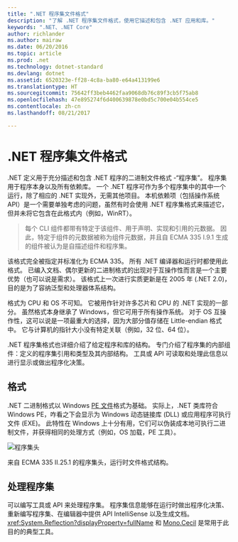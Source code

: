 ```yaml
---
title: ".NET 程序集文件格式"
description: "了解 .NET 程序集文件格式，使用它描述和包含 .NET 应用和库。"
keywords: ".NET、.NET Core"
author: richlander
ms.author: mairaw
ms.date: 06/20/2016
ms.topic: article
ms.prod: .net
ms.technology: dotnet-standard
ms.devlang: dotnet
ms.assetid: 6520323e-ff28-4c8a-ba80-e64a413199e6
ms.translationtype: HT
ms.sourcegitcommit: 75642ff3beb4462faa9068db76c89f3cb5f75ab8
ms.openlocfilehash: 47e895274f6d400639878e0bd5c700e04b554ce5
ms.contentlocale: zh-cn
ms.lasthandoff: 08/21/2017

---
```


# <a name="net-assembly-file-format"></a>.NET 程序集文件格式

.NET 定义用于充分描述和包含 .NET 程序的二进制文件格式 -“程序集”。 程序集用于程序本身以及所有依赖库。 一个 .NET 程序可作为多个程序集中的其中一个运行，除了相应的 .NET 实现外，无需其他项目。 本机依赖项（包括操作系统 API）是一个需要单独考虑的问题，虽然有时会使用 .NET 程序集格式来描述它，但并未将它包含在此格式内（例如，WinRT）。

> 每个 CLI 组件都带有特定于该组件、用于声明、实现和引用的元数据。 因此，特定于组件的元数据被称为组件元数据，并且自 ECMA 335 I.9.1 生成的组件被认为是自描述组件和程序集。

该格式完全被指定并标准化为 ECMA 335。 所有 .NET 编译器和运行时都使用此格式。 已编入文档、偶尔更新的二进制格式的出现对于互操作性而言是一个主要优势（也可以说是需求）。 该格式上一次进行实质更新是在 2005 年 (.NET 2.0)，目的是为了容纳泛型和处理器体系结构。

格式为 CPU 和 OS 不可知。 它被用作针对许多芯片和 CPU 的 .NET 实现的一部分。 虽然格式本身继承了 Windows，但它可用于所有操作系统。 对于 OS 互操作性，这可以说是一项最重大的选择，因为大部分值存储在 Little-endian 格式中。 它与计算机的指针大小没有特定关联（例如，32 位、64 位）。

.NET 程序集格式也详细介绍了给定程序和库的结构。 专门介绍了程序集的内部组件：定义的程序集引用和类型及其内部结构。 工具或 API 可读取和处理此信息以进行显示或做出程序化决策。

## <a name="format"></a>格式

.NET 二进制格式以 Windows [PE 文件](http://en.wikipedia.org/wiki/Portable_Executable)格式为基础。 实际上，.NET 类库符合 Windows PE，咋看之下会显示为 Windows 动态链接库 (DLL) 或应用程序可执行文件 (EXE)。 此特性在 Windows 上十分有用，它们可以伪装成本地可执行二进制文件，并获得相同的处理方式（例如，OS 加载，PE 工具）。

![程序集头](./media/assembly-format/assembly-headers.png)

来自 ECMA 335 II.25.1 的程序集头，运行时文件格式结构。

## <a name="processing-the-assemblies"></a>处理程序集

可以编写工具或 API 来处理程序集。 程序集信息能够在运行时做出程序化决策、重新编写程序集、在编辑器中提供 API IntelliSense 以及生成文档。 <xref:System.Reflection?displayProperty=fullName> 和 [Mono.Cecil](http://www.mono-project.com/docs/tools+libraries/libraries/Mono.Cecil/) 是常用于此目的的典型工具。

